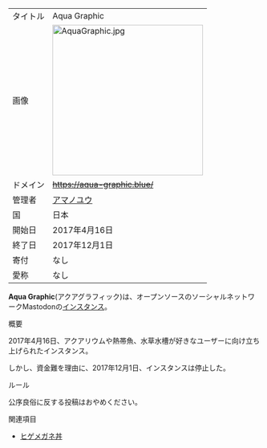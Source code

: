 <div class="mw-parser-output">

|          |                                                                                                                                                                                                                                                                                                                 |
|----------|-----------------------------------------------------------------------------------------------------------------------------------------------------------------------------------------------------------------------------------------------------------------------------------------------------------------|
| タイトル | Aqua Graphic                                                                                                                                                                                                                                                                                                    |
| 画像     | <a href="/%E3%83%95%E3%82%A1%E3%82%A4%E3%83%AB:AquaGraphic.jpg" class="image"><img src="/images/thumb/3/34/AquaGraphic.jpg/300px-AquaGraphic.jpg" srcset="/images/thumb/3/34/AquaGraphic.jpg/450px-AquaGraphic.jpg 1.5x, /images/3/34/AquaGraphic.jpg 2x" width="300" height="300" alt="AquaGraphic.jpg" /></a> |
| ドメイン | ~~<a href="https://aqua-graphic.blue/" class="external free" rel="nofollow">https://aqua-graphic.blue/</a>~~                                                                                                                                                                                                    |
| 管理者   | <a href="https://aqua-graphic.blue/@amanoyu" class="external text" rel="nofollow">アマノユウ</a>                                                                                                                                                                                                                |
| 国       | 日本                                                                                                                                                                                                                                                                                                            |
| 開始日   | 2017年4月16日                                                                                                                                                                                                                                                                                                   |
| 終了日   | 2017年12月1日                                                                                                                                                                                                                                                                                                   |
| 寄付     | なし                                                                                                                                                                                                                                                                                                            |
| 愛称     | なし                                                                                                                                                                                                                                                                                                            |

**Aqua Graphic**(アクアグラフィック)は、オープンソースのソーシャルネットワークMastodonの[インスタンス](/%E3%82%A4%E3%83%B3%E3%82%B9%E3%82%BF%E3%83%B3%E3%82%B9 "インスタンス")。

概要

2017年4月16日、アクアリウムや熱帯魚、水草水槽が好きなユーザーに向け立ち上げられたインスタンス。

しかし、資金難を理由に、2017年12月1日、インスタンスは停止した。

ルール

公序良俗に反する投稿はおやめください。

関連項目

-   [ヒゲメガネ丼](/%E3%83%92%E3%82%B2%E3%83%A1%E3%82%AC%E3%83%8D%E4%B8%BC "ヒゲメガネ丼")

</div>
